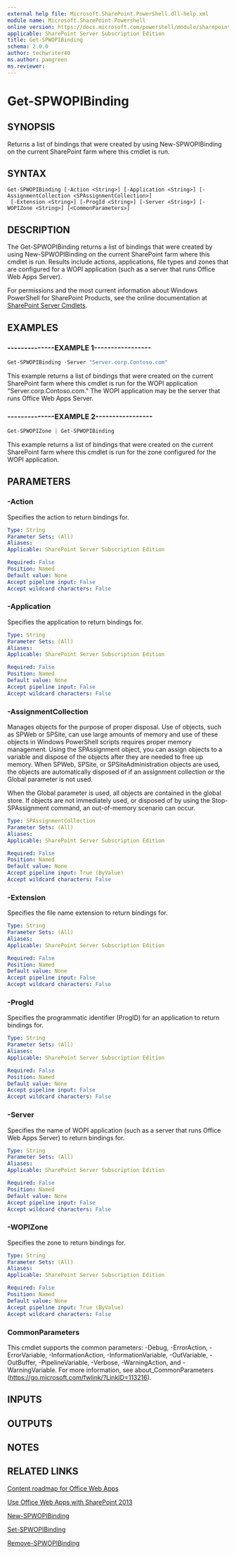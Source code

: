 ```yaml
---
external help file: Microsoft.SharePoint.PowerShell.dll-help.xml
module name: Microsoft.SharePoint.Powershell
online version: https://docs.microsoft.com/powershell/module/sharepoint-server/get-spwopibinding
applicable: SharePoint Server Subscription Edition
title: Get-SPWOPIBinding
schema: 2.0.0
author: techwriter40
ms.author: pamgreen
ms.reviewer:
---
```


# Get-SPWOPIBinding

## SYNOPSIS

Returns a list of bindings that were created by using New-SPWOPIBinding on the current SharePoint farm where this cmdlet is run.



## SYNTAX

```
Get-SPWOPIBinding [-Action <String>] [-Application <String>] [-AssignmentCollection <SPAssignmentCollection>]
 [-Extension <String>] [-ProgId <String>] [-Server <String>] [-WOPIZone <String>] [<CommonParameters>]
```

## DESCRIPTION
The Get-SPWOPIBinding returns a list of bindings that were created by using New-SPWOPIBinding on the current SharePoint farm where this cmdlet is run.
Results include actions, applications, file types and zones that are configured for a WOPI application (such as a server that runs Office Web Apps Server).

For permissions and the most current information about Windows PowerShell for SharePoint Products, see the online documentation at [SharePoint Server Cmdlets](https://docs.microsoft.com/powershell/sharepoint/sharepoint-server/sharepoint-server-cmdlets).

## EXAMPLES

### --------------EXAMPLE 1----------------- 
```powershell
Get-SPWOPIBinding -Server "Server.corp.Contoso.com"
```

This example returns a list of bindings that were created on the current SharePoint farm where this cmdlet is run for the WOPI application "Server.corp.Contoso.com."  The WOPI application may be the server that runs Office Web Apps Server.

### --------------EXAMPLE 2----------------- 
```powershell
Get-SPWOPIZone | Get-SPWOPIBinding
```

This example returns a list of bindings that were created on the current SharePoint farm where this cmdlet is run for the zone configured for the WOPI application.

## PARAMETERS

### -Action
Specifies the action to return bindings for.

```yaml
Type: String
Parameter Sets: (All)
Aliases: 
Applicable: SharePoint Server Subscription Edition

Required: False
Position: Named
Default value: None
Accept pipeline input: False
Accept wildcard characters: False
```

### -Application
Specifies the application to return bindings for.

```yaml
Type: String
Parameter Sets: (All)
Aliases: 
Applicable: SharePoint Server Subscription Edition

Required: False
Position: Named
Default value: None
Accept pipeline input: False
Accept wildcard characters: False
```

### -AssignmentCollection
Manages objects for the purpose of proper disposal.
Use of objects, such as SPWeb or SPSite, can use large amounts of memory and use of these objects in Windows PowerShell scripts requires proper memory management.
Using the SPAssignment object, you can assign objects to a variable and dispose of the objects after they are needed to free up memory.
When SPWeb, SPSite, or SPSiteAdministration objects are used, the objects are automatically disposed of if an assignment collection or the Global parameter is not used.

When the Global parameter is used, all objects are contained in the global store.
If objects are not immediately used, or disposed of by using the Stop-SPAssignment command, an out-of-memory scenario can occur.

```yaml
Type: SPAssignmentCollection
Parameter Sets: (All)
Aliases: 
Applicable: SharePoint Server Subscription Edition

Required: False
Position: Named
Default value: None
Accept pipeline input: True (ByValue)
Accept wildcard characters: False
```

### -Extension
Specifies the file name extension to return bindings for.

```yaml
Type: String
Parameter Sets: (All)
Aliases: 
Applicable: SharePoint Server Subscription Edition

Required: False
Position: Named
Default value: None
Accept pipeline input: False
Accept wildcard characters: False
```

### -ProgId
Specifies the programmatic identifier (ProgID) for an application to return bindings for.

```yaml
Type: String
Parameter Sets: (All)
Aliases: 
Applicable: SharePoint Server Subscription Edition

Required: False
Position: Named
Default value: None
Accept pipeline input: False
Accept wildcard characters: False
```

### -Server
Specifies the name of WOPI application (such as a server that runs Office Web Apps Server) to return bindings for.

```yaml
Type: String
Parameter Sets: (All)
Aliases: 
Applicable: SharePoint Server Subscription Edition

Required: False
Position: Named
Default value: None
Accept pipeline input: False
Accept wildcard characters: False
```

### -WOPIZone
Specifies the zone to return bindings for.

```yaml
Type: String
Parameter Sets: (All)
Aliases: 
Applicable: SharePoint Server Subscription Edition

Required: False
Position: Named
Default value: None
Accept pipeline input: True (ByValue)
Accept wildcard characters: False
```

### CommonParameters
This cmdlet supports the common parameters: -Debug, -ErrorAction, -ErrorVariable, -InformationAction, -InformationVariable, -OutVariable, -OutBuffer, -PipelineVariable, -Verbose, -WarningAction, and -WarningVariable. For more information, see about_CommonParameters (https://go.microsoft.com/fwlink/?LinkID=113216).

## INPUTS

## OUTPUTS

## NOTES

## RELATED LINKS

[Content roadmap for Office Web Apps]()

[Use Office Web Apps with SharePoint 2013]()

[New-SPWOPIBinding](New-SPWOPIBinding.md)

[Set-SPWOPIBinding](Set-SPWOPIBinding.md)

[Remove-SPWOPIBinding](Remove-SPWOPIBinding.md)

